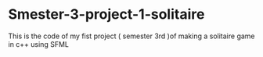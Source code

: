 # Smester-3-project-1-solitaire
This is the code of my fist project ( semester 3rd )of making a solitaire game in c++ using SFML   

